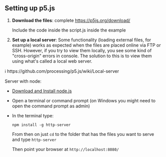 
## **Setting up p5.js**

1. **Download the files**: complete https://p5js.org/download/  
    
    Include the code inside the script.js inside the example 
    
2. **Set up a local server**: Some functionality (loading external files, for example) works as expected when the files are placed online via FTP or SSH. However, if you try to view them locally, you see some kind of "cross-origin" errors in console. The solution to this is to view them using what's called a local web server. 

<aside>
ℹ️ https://github.com/processing/p5.js/wiki/Local-server

</aside>

Server with node: 

- [Download and Install node.js](https://nodejs.org/en/download/)
- Open a terminal or command prompt (on Windows you might need to open the command prompt as admin)
- In the terminal type:
    
    `npm install -g http-server`
    
    From then on just `cd` to the folder that has the files you want to serve and type 
    `http-server`
    
    Then point your browser at `http://localhost:8080/`